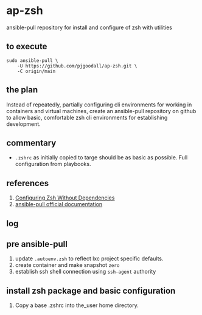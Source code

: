 # ap-zsh
ansible-pull repository for install and configure of zsh with utilities

## to execute

```
sudo ansible-pull \
    -U https://github.com/pjgoodall/ap-zsh.git \
    -C origin/main
```
## the plan

Instead of repeatedly, partially configuring cli environments for working in containers and virtual machines, create an ansible-pull repository on github to allow basic, comfortable zsh cli environments for establishing development.

## commentary

* `.zshrc` as initially copied to targe should be as basic as possible. Full configuration from playbooks.

## references

1. [Configuring Zsh Without Dependencies](https://thevaluable.dev/zsh-install-configure-mouseless/)
2. [ansible-pull official documentation](https://docs.ansible.com/ansible/latest/cli/ansible-pull.html#ansible-pull)

## log
## pre ansible-pull
1. update `.autoenv.zsh` to reflect lxc project specific defaults. 
2. create container and make snapshot `zero`
3. establish ssh shell connection using `ssh-agent` authority

## install zsh package and basic configuration

1. Copy a base .zshrc into the_user home directory.
